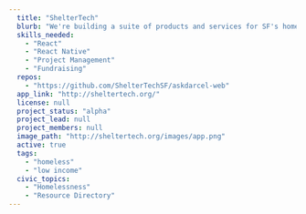 ```yaml
---
  title: "ShelterTech"
  blurb: "We're building a suite of products and services for SF's homeless and underserved communities. We install wifi in shelters, we're building a mobile directory app for homeless resources, and a bot for virtual case management."
  skills_needed: 
    - "React"
    - "React Native"
    - "Project Management"
    - "Fundraising"
  repos: 
    - "https://github.com/ShelterTechSF/askdarcel-web"
  app_link: "http://sheltertech.org/"
  license: null
  project_status: "alpha"
  project_lead: null
  project_members: null
  image_path: "http://sheltertech.org/images/app.png"
  active: true
  tags: 
    - "homeless"
    - "low income"
  civic_topics:
    - "Homelessness"
    - "Resource Directory"
---
```

